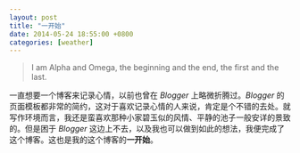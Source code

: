 ```yaml
---
layout: post
title: "一开始"
date: 2014-05-24 18:55:00 +0800
categories: [weather]
---
```

> I am Alpha and Omega, the beginning and the end, the first and the last.

一直想要一个博客来记录心情，以前也曾在 *Blogger* 上略微折腾过。*Blogger* 的页面模板都非常的简约，这对于喜欢记录心情的人来说，肯定是个不错的去处。就写作环境而言，我还是蛮喜欢那种小家碧玉似的风情、平静的池子一般安详的景致的。但是困于 *Blogger* 这边上不去，以及我也可以做到如此的想法，我便完成了这个博客。这也是我的这个博客的**一开始**。